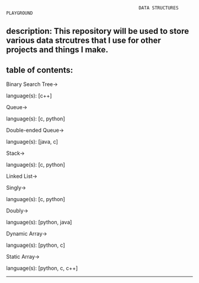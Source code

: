                                                       DATA STRUCTURES PLAYGROUND
                                                      
description: This repository will be used to store various data strcutres 
             that I use for other projects and things I make.
--------------------------------------------------------------------------



table of contents:
-------------------------------------------
  Binary Search Tree->
  
  language(s):
    [c++]

  Queue->

  language(s):
    [c, python]

  Double-ended Queue->

  language(s):
    [java, c]
      
  Stack->
  
  language(s):
    [c, python]
    
  Linked List->
  
  Singly->
    
  language(s):
    [c, python]
  
  Doubly->
  
  language(s):
    [python, java]

  Dynamic Array->

  language(s):
    [python, c]

  Static Array->

  language(s):
    [python, c, c++]


    
    
--------------------------------------------
